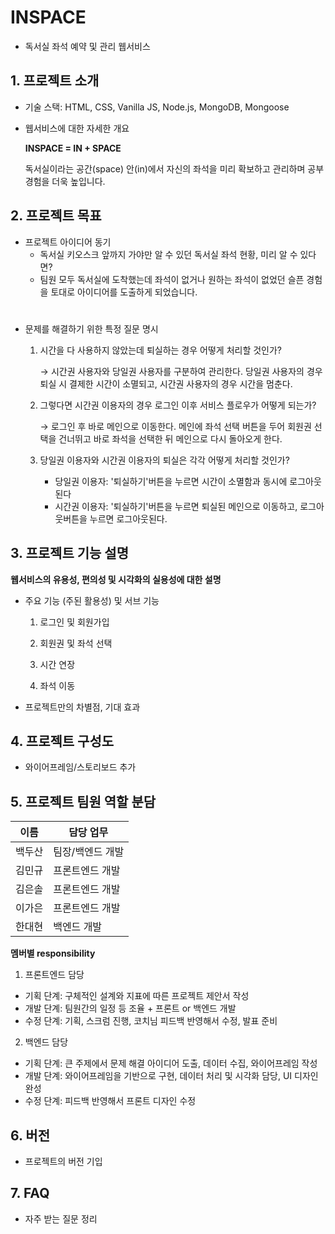 # INSPACE
- 독서실 좌석 예약 및 관리 웹서비스


## 1. 프로젝트 소개

  - 기술 스택: HTML, CSS, Vanilla JS, Node.js, MongoDB, Mongoose
  - 웹서비스에 대한 자세한 개요

    **INSPACE = IN + SPACE**
    
    독서실이라는 공간(space) 안(in)에서 자신의 좌석을 미리 확보하고 관리하며 공부 경험을 더욱 높입니다.

    
## 2. 프로젝트 목표

  - 프로젝트 아이디어 동기
    * 독서실 키오스크 앞까지 가야만 알 수 있던 독서실 좌석 현황, 미리 알 수 있다면?
    * 팀원 모두 독서실에 도착했는데 좌석이 없거나 원하는 좌석이 없었던 슬픈 경험을 토대로 아이디어를 도출하게 되었습니다.  
  
   #
  - 문제를 해결하기 위한 특정 질문 명시
      1. 시간을 다 사용하지 않았는데 퇴실하는 경우 어떻게 처리할 것인가? 

          → 시간권 사용자와 당일권 사용자를 구분하여 관리한다. 당일권 사용자의 경우 퇴실 시 결제한 시간이 소멸되고, 시간권 사용자의 경우 시간을 멈춘다.


      2. 그렇다면 시간권 이용자의 경우 로그인 이후 서비스 플로우가 어떻게 되는가?

          → 로그인 후 바로 메인으로 이동한다. 메인에 좌석 선택 버튼을 두어 회원권 선택을 건너뛰고 바로 좌석을 선택한 뒤 메인으로 다시 돌아오게 한다.



      3. 당일권 이용자와 시간권 이용자의 퇴실은 각각 어떻게 처리할 것인가?

          - 당일권 이용자: '퇴실하기'버튼을 누르면 시간이 소멸함과 동시에 로그아웃된다
          - 시간권 이용자: '퇴실하기'버튼을 누르면 퇴실된 메인으로 이동하고, 로그아웃버튼을 누르면 로그아웃된다.



   
## 3. 프로젝트 기능 설명

**웹서비스의 유용성, 편의성 및 시각화의 실용성에 대한 설명**
  - 주요 기능 (주된 활용성) 및 서브 기능
    1. 로그인 및 회원가입

    2. 회원권 및 좌석 선택

    3. 시간 연장

    4. 좌석 이동


  - 프로젝트만의 차별점, 기대 효과

## 4. 프로젝트 구성도
  - 와이어프레임/스토리보드 추가

## 5. 프로젝트 팀원 역할 분담
| 이름 | 담당 업무 |
| ------ | ------ |
| 백두산 | 팀장/백엔드 개발 |
| 김민규 | 프론트엔드 개발 |
| 김은솔 | 프론트엔드 개발 |
| 이가은 | 프론트엔드 개발 |
| 한대현 | 백엔드 개발 |

**멤버별 responsibility**

1. 프론트엔드 담당

- 기획 단계: 구체적인 설계와 지표에 따른 프로젝트 제안서 작성
- 개발 단계: 팀원간의 일정 등 조율 + 프론트 or 백엔드 개발
- 수정 단계: 기획, 스크럼 진행, 코치님 피드백 반영해서 수정, 발표 준비

2. 백엔드 담당

- 기획 단계: 큰 주제에서 문제 해결 아이디어 도출, 데이터 수집, 와이어프레임 작성
- 개발 단계: 와이어프레임을 기반으로 구현, 데이터 처리 및 시각화 담당, UI 디자인 완성
- 수정 단계: 피드백 반영해서 프론트 디자인 수정

## 6. 버전
  - 프로젝트의 버전 기입

## 7. FAQ
  - 자주 받는 질문 정리
